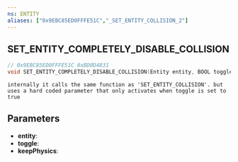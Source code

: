 ```yaml
---
ns: ENTITY
aliases: ["0x9EBC85ED0FFFE51C","_SET_ENTITY_COLLISION_2"]
---
```

## SET_ENTITY_COMPLETELY_DISABLE_COLLISION

```c
// 0x9EBC85ED0FFFE51C 0xBD0D4831
void SET_ENTITY_COMPLETELY_DISABLE_COLLISION(Entity entity, BOOL toggle, BOOL keepPhysics);
```

```
internally it calls the same function as 'SET_ENTITY_COLLISION'. but uses a hard coded parameter that only activates when toggle is set to true
```

## Parameters
* **entity**: 
* **toggle**: 
* **keepPhysics**: 

